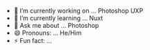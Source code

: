 

<!--
**timothybennette8/timothybennette8** is a ✨ _special_ ✨ repository because its `README.md` (this file) appears on your GitHub profile.

Here are some ideas to get you started:
-->

- 🔭 I’m currently working on ... Photoshop UXP
- 🌱 I’m currently learning ... Nuxt
- 💬 Ask me about ... Photoshop
- 😄 Pronouns: ... He/Him
- ⚡ Fun fact: ... 

